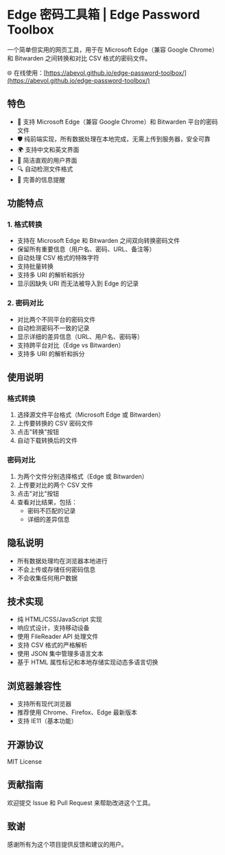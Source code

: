 # Edge 密码工具箱 | Edge Password Toolbox

一个简单但实用的网页工具，用于在 Microsoft Edge（兼容 Google Chrome）和 Bitwarden 之间转换和对比 CSV 格式的密码文件。

🌐 在线使用：[https://abevol.github.io/edge-password-toolbox/](https://abevol.github.io/edge-password-toolbox/)

## 特色
- 🔑 支持 Microsoft Edge（兼容 Google Chrome）和 Bitwarden 平台的密码文件
- 🛡️ 纯前端实现，所有数据处理在本地完成，无需上传到服务器，安全可靠
- 🌍 支持中文和英文界面
- 🎨 简洁直观的用户界面
- 🔍 自动检测文件格式
- 📢 完善的信息提醒

## 功能特点

### 1. 格式转换
- 支持在 Microsoft Edge 和 Bitwarden 之间双向转换密码文件
- 保留所有重要信息（用户名、密码、URL、备注等）
- 自动处理 CSV 格式的特殊字符
- 支持批量转换
- 支持多 URI 的解析和拆分
- 显示因缺失 URI 而无法被导入到 Edge 的记录

### 2. 密码对比
- 对比两个不同平台的密码文件
- 自动检测密码不一致的记录
- 显示详细的差异信息（URL、用户名、密码等）
- 支持跨平台对比（Edge vs Bitwarden）
- 支持多 URI 的解析和拆分

## 使用说明

### 格式转换
1. 选择源文件平台格式（Microsoft Edge 或 Bitwarden）
2. 上传要转换的 CSV 密码文件
3. 点击"转换"按钮
4. 自动下载转换后的文件

### 密码对比
1. 为两个文件分别选择格式（Edge 或 Bitwarden）
2. 上传要对比的两个 CSV 文件
3. 点击"对比"按钮
4. 查看对比结果，包括：
   - 密码不匹配的记录
   - 详细的差异信息

## 隐私说明
- 所有数据处理均在浏览器本地进行
- 不会上传或存储任何密码信息
- 不会收集任何用户数据

## 技术实现
- 纯 HTML/CSS/JavaScript 实现
- 响应式设计，支持移动设备
- 使用 FileReader API 处理文件
- 支持 CSV 格式的严格解析
- 使用 JSON 集中管理多语言文本
- 基于 HTML 属性标记和本地存储实现动态多语言切换

## 浏览器兼容性
- 支持所有现代浏览器
- 推荐使用 Chrome、Firefox、Edge 最新版本
- 支持 IE11（基本功能）

## 开源协议
MIT License

## 贡献指南
欢迎提交 Issue 和 Pull Request 来帮助改进这个工具。

## 致谢
感谢所有为这个项目提供反馈和建议的用户。